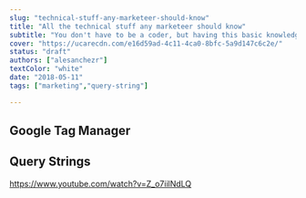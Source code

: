 ```yaml
---
slug: "technical-stuff-any-marketeer-should-know"
title: "All the technical stuff any marketeer should know"
subtitle: "You don't have to be a coder, but having this basic knowledge we liberate you"
cover: "https://ucarecdn.com/e16d59ad-4c11-4ca0-8bfc-5a9d147c6c2e/"
status: "draft"
authors: ["alesanchezr"]
textColor: "white"
date: "2018-05-11"
tags: ["marketing","query-string"]

---
```


## Google Tag Manager


## Query Strings
https://www.youtube.com/watch?v=Z_o7iilNdLQ

